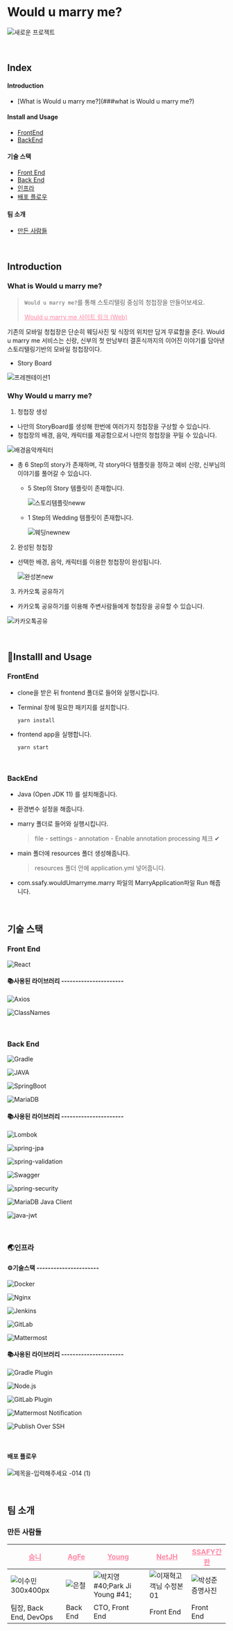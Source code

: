 # Would u marry me?

![새로운 프로젝트](https://user-images.githubusercontent.com/58461395/119040818-d8788a00-b9f0-11eb-8cc1-bcf1476716e0.gif)

<br>

## Index

#### Introduction

- [What is Would u marry me?](###what is Would u marry me?)

#### Install and Usage

- [FrontEnd](###frontEnd)
- [BackEnd](###backEnd)

#### 기술 스택

- [Front End](###front-End)
- [Back End](###back-End)
- [인프라](###인프라)
- [배포 플로우](###배포-플로우)

#### 팀 소개

- [만든 사람들](###만든-사람들)

<br>

## Introduction

### What is Would u marry me?

> `Would u marry me?`를 통해 스토리텔링 중심의 청첩장을 만들어보세요.
>
> <a href="https://wouldumarryme.com/" style ="color:#FF88A5">Would u marry me 사이트 링크 (Web)</a>

 기존의 모바일 청첩장은 단순히 웨딩사진 및 식장의 위치만 담겨 무료함을 준다. Would u marry me 서비스는 신랑, 신부의 첫 만남부터 결혼식까지의 이어진 이야기를 담아낸 스토리텔링기반의 모바일 청첩장이다.

- Story Board

![프레젠테이션1](https://user-images.githubusercontent.com/58461395/119046389-999a0280-b9f7-11eb-87c4-bb5bb392fe52.jpg)

### Why Would u marry me?

1. 청첩장 생성

- 나만의 StoryBoard를 생성해 한번에 여러가지 청첩장을 구상할 수 있습니다.
- 청첩장의 배경, 음악, 캐릭터를 제공함으로서 나만의 청첩장을 꾸밀 수 있습니다.

![배경음악캐릭터](https://user-images.githubusercontent.com/58461395/119060627-8b56e100-ba0d-11eb-915b-5acc763006a4.gif)

- 총 6 Step의 story가 존재하며, 각 story마다 템플릿을 정하고 예비 신랑, 신부님의 이야기를 풀어갈 수 있습니다.

  - 5 Step의 Story 템플릿이 존재합니다. 

    ![스토리템플릿neww](https://user-images.githubusercontent.com/58461395/119066551-fa870200-ba1a-11eb-9c55-8414915e5c6f.gif)

  - 1 Step의 Wedding 템플릿이 존재합니다.

    ![웨딩newnew](https://user-images.githubusercontent.com/58461395/119066712-5d789900-ba1b-11eb-9a63-2333aa3c68f2.gif)

2. 완성된 청첩장

- 선택한 배경, 음악, 캐릭터를 이용한 청첩장이 완성됩니다.

  ![완성본new](https://user-images.githubusercontent.com/58461395/119066827-9dd81700-ba1b-11eb-9259-1e211e64c755.gif)

3. 카카오톡 공유하기

- 카카오톡 공유하기를 이용해 주변사람들에게 청첩장을 공유할 수 있습니다.

![카카오톡공유](https://user-images.githubusercontent.com/58461395/119059251-eaffbd00-ba0a-11eb-9c54-207447ee7b97.gif)

<br>

## 📌Installl and Usage

### FrontEnd

- clone을 받은 뒤 frontend 폴더로 들어와  실행시킵니다. 

- Terminal 창에 필요한 패키지를 설치합니다.

  ```shell
  yarn install
  ```

- frontend app을 실행합니다.

  ```shell
  yarn start
  ```

<br>

### BackEnd

- Java (Open JDK 11) 를 설치해줍니다. 

- 환경변수 설정을 해줍니다.

- marry 폴더로 들어와  실행시킵니다. 

  >  file - settings - annotation - Enable annotation processing 체크 ✔

- main 폴더에 resources 폴더 생성해줍니다.

  > resources 폴더 안에 application.yml 넣어줍니다. 

- com.ssafy.wouldUmarryme.marry 파일의 MarryApplication파일 Run 해줍니다.

<br>

## 기술 스택

### Front End

![React](https://img.shields.io/badge/React-17.0.2-61DAFB?Style=flat&logo=React&logoColor=61DAFB)

#### **📚사용된 라이브러리   ----------------------**

![Axios](https://img.shields.io/badge/Axios-0.21.1-61DAFB?Style=flat&logo=React&logoColor=61DAFB)

![ClassNames](https://img.shields.io/badge/ClassNames-2.2.6-61DAFB?Style=flat&logo=React&logoColor=61DAFB)

<br>

### Back End

![Gradle](https://img.shields.io/badge/Gradle-6.8.3-02303A?Style=flat&logo=Gradle&logoColor=02303A)

![JAVA ](https://img.shields.io/badge/JAVA_JDK-11-007396?Style=flat&logo=Java&logoColor=007396)

![SpringBoot](https://img.shields.io/badge/SpringBoot-2.4.4-6DB33F?Style=flat&logo=Spring&logoColor=6DB33F)

![MariaDB](https://img.shields.io/badge/MariaDB(AWS_RDS)-10.4.6-61DAFB?Style=flat&logo=MariaDB&logoColor=61DAFB)

#### 📚사용된 라이브러리   ----------------------

![Lombok](https://img.shields.io/badge/Lombok-1.18.18-BC4521?Style=flat)

![spring-jpa](https://img.shields.io/badge/Spring_jpa-2.4.4-6DB33F?Style=flat&logo=Spring&logoColor=85EA2D)

![spring-validation](https://img.shields.io/badge/Spring_validation-2.4.4-6DB33F?Style=flat&logo=Spring&logoColor=85EA2D)

![Swagger](https://img.shields.io/badge/Swagger-2.9.2-85EA2D?Style=flat&logo=Swagger&logoColor=85EA2D)

![spring-security](https://img.shields.io/badge/Spring_security-2.4.4-6DB33F?Style=flat&logo=Spring&logoColor=85EA2D)

![MariaDB Java Client](https://img.shields.io/badge/MariaDB_Java_Client-2.7.2-61DAFB?Style=flat&logo=MariaDB&logoColor=61DAFB)

![java-jwt](https://img.shields.io/badge/JAVA_JWT-3.4.1-000000?Style=flat&logo=Json-Web-Tokens&logoColor=000000)

<br>

### 🌏인프라

#### ⚙️기술스택   ----------------------

![Docker](https://img.shields.io/badge/Docker-gray?Style=flat&logo=Docker&logoColor=2496ED)

![Nginx](https://img.shields.io/badge/Nginx-gray?Style=flat&logo=Nginx&logoColor=269539)

![Jenkins](https://img.shields.io/badge/Jenkins-gray?Style=flat&logo=Jenkins&logoColor=D24939)

![GitLab](https://img.shields.io/badge/GitLab-gray?Style=flat&logo=GitLab&logoColor=FCA121)

![Mattermost](https://img.shields.io/badge/Mattermost-gray?Style=flat&logo=Mattermost&logoColor=0072C6)

#### 📚사용된 라이브러리   ----------------------

![Gradle Plugin](https://img.shields.io/badge/Gradle_Plugin-1.36-C71A36?Style=flat&logo=Gradle&logoColor=C71A36)

![Node.js](https://img.shields.io/badge/Node.js-15.11.0-339933?Style=flat&logo=Node.js&logoColor=339933)

![GitLab Plugin](https://img.shields.io/badge/GitLab_Plugin-1.5.19-FCA121?Style=flat&logo=GitLab&logoColor=FCA121)

![Mattermost Notification](https://img.shields.io/badge/Mattermost_Notification-3.1.1-0072C6?Style=flat&logo=Mattermost&logoColor=0072C6)

![Publish Over SSH](https://img.shields.io/badge/Publish_Over_SSH-1.22-D24939?Style=flat&logo=Jenkins&logoColor=D24939)

<br>

#### 배포 플로우

![제목을-입력해주세요 -014 (1)](https://user-images.githubusercontent.com/58461395/119035244-52594500-b9ea-11eb-9e6c-0c4369b50f3f.png)

<br>

## 팀 소개

### 만든 사람들

| <a href="https://github.com/leesuuuuumm" style ="color:#FF88A5">숨니</a> | <a href="https://github.com/dmscjf21" style ="color:#FF88A5">AgFe</a> | <a href="https://github.com/JiyoungPark321" style ="color:#FF88A5">Young</a> | <a href="https://github.com/roywogur" style ="color:#FF88A5">NetJH</a> | <a href="https://github.com/psjoon33" style ="color:#FF88A5">SSAFY간판</a> |
| ------------------------------------------------------------ | ------------------------------------------------------------ | ------------------------------------------------------------ | ------------------------------------------------------------ | ------------------------------------------------------------ |
| ![이수민 300x400px](https://user-images.githubusercontent.com/58461395/119034847-d19a4900-b9e9-11eb-9073-abf276bb680e.jpg) | ![은철](https://user-images.githubusercontent.com/58461395/119034676-8ed87100-b9e9-11eb-953a-c7edbe3c803f.jpg) | ![박지영 #40;Park Ji Young #41;](https://user-images.githubusercontent.com/58461395/119034799-bf200f80-b9e9-11eb-9aa0-36c6e3591620.jpg) | ![이재혁고객님 수정본01](https://user-images.githubusercontent.com/58461395/119034192-11acfc00-b9e9-11eb-9c9f-a156fcae4fe5.jpg) | ![박성준 증명사진](https://user-images.githubusercontent.com/58461395/119034446-491ba880-b9e9-11eb-8f29-5bae59b807d2.jpg) |
| 팀장, Back End, DevOps                                       | Back End                                                     | CTO, Front End                                               | Front End                                                    | Front End                                                    |


